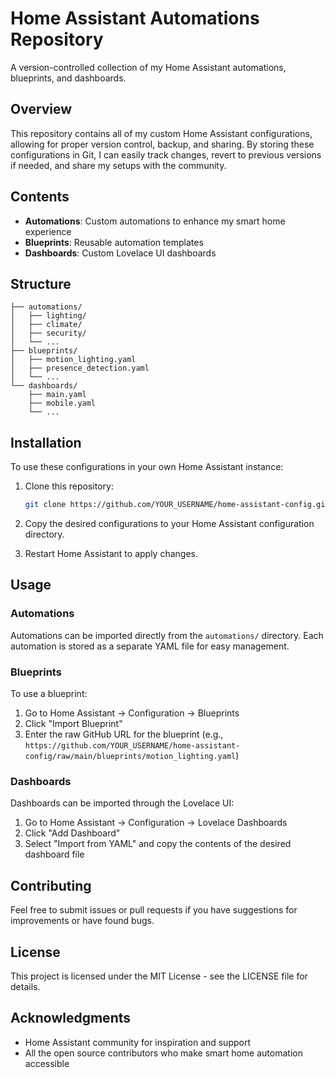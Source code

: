 # Home Assistant Automations Repository

A version-controlled collection of my Home Assistant automations, blueprints, and dashboards.

## Overview

This repository contains all of my custom Home Assistant configurations, allowing for proper version control, backup, and sharing. By storing these configurations in Git, I can easily track changes, revert to previous versions if needed, and share my setups with the community.

## Contents

- **Automations**: Custom automations to enhance my smart home experience
- **Blueprints**: Reusable automation templates
- **Dashboards**: Custom Lovelace UI dashboards

## Structure

```
├── automations/
│   ├── lighting/
│   ├── climate/
│   ├── security/
│   └── ...
├── blueprints/
│   ├── motion_lighting.yaml
│   ├── presence_detection.yaml
│   └── ...
└── dashboards/
    ├── main.yaml
    ├── mobile.yaml
    └── ...
```

## Installation

To use these configurations in your own Home Assistant instance:

1. Clone this repository:
   ```bash
   git clone https://github.com/YOUR_USERNAME/home-assistant-config.git
   ```

2. Copy the desired configurations to your Home Assistant configuration directory.

3. Restart Home Assistant to apply changes.

## Usage

### Automations

Automations can be imported directly from the `automations/` directory. Each automation is stored as a separate YAML file for easy management.

### Blueprints

To use a blueprint:

1. Go to Home Assistant → Configuration → Blueprints
2. Click "Import Blueprint"
3. Enter the raw GitHub URL for the blueprint (e.g., `https://github.com/YOUR_USERNAME/home-assistant-config/raw/main/blueprints/motion_lighting.yaml`)

### Dashboards

Dashboards can be imported through the Lovelace UI:

1. Go to Home Assistant → Configuration → Lovelace Dashboards
2. Click "Add Dashboard"
3. Select "Import from YAML" and copy the contents of the desired dashboard file

## Contributing

Feel free to submit issues or pull requests if you have suggestions for improvements or have found bugs.

## License

This project is licensed under the MIT License - see the LICENSE file for details.

## Acknowledgments

- Home Assistant community for inspiration and support
- All the open source contributors who make smart home automation accessible
